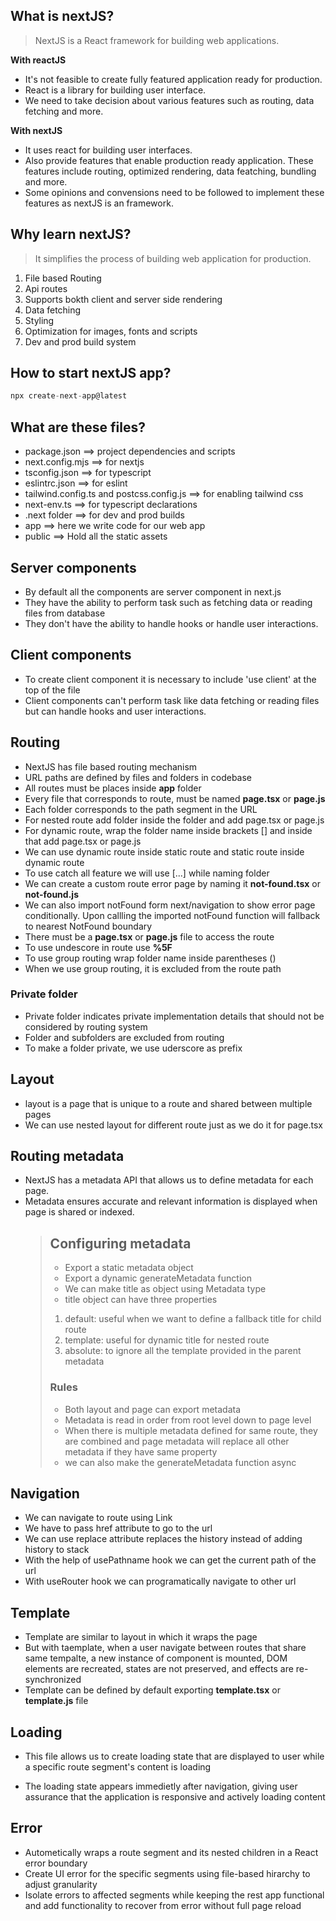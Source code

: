 ## What is nextJS?

> NextJS is a React framework for building web applications.

**With reactJS**

- It's not feasible to create fully featured application ready for production.
- React is a library for building user interface.
- We need to take decision about various features such as routing, data fetching and more.

**With nextJS**

- It uses react for building user interfaces.
- Also provide features that enable production ready application. These features include routing, optimized rendering, data featching, bundling and more.
- Some opinions and convensions need to be followed to implement these features as nextJS is an framework.

## Why learn nextJS?

> It simplifies the process of building web application for production.

1. File based Routing
2. Api routes
3. Supports bokth client and server side rendering
4. Data fetching
5. Styling
6. Optimization for images, fonts and scripts
7. Dev and prod build system

## How to start nextJS app?

```javascript
npx create-next-app@latest
```

## What are these files?

- package.json ==> project dependencies and scripts
- next.config.mjs ==> for nextjs
- tsconfig.json ==> for typescript
- eslintrc.json ==> for eslint
- tailwind.config.ts and postcss.config.js ==> for enabling tailwind css
- next-env.ts ==> for typescript declarations
- .next folder ==> for dev and prod builds
- app ==> here we write code for our web app
- public ==> Hold all the static assets

## Server components

- By default all the components are server component in next.js
- They have the ability to perform task such as fetching data or reading files from database
- They don't have the ability to handle hooks or handle user interactions.

## Client components

- To create client component it is necessary to include 'use client' at the top of the file
- Client components can't perform task like data fetching or reading files but can handle hooks and user interactions.

## Routing

- NextJS has file based routing mechanism
- URL paths are defined by files and folders in codebase
- All routes must be places inside **app** folder
- Every file that corresponds to route, must be named **page.tsx** or **page.js**
- Each folder corresponds to the path segment in the URL
- For nested route add folder inside the folder and add page.tsx or page.js
- For dynamic route, wrap the folder name inside brackets [] and inside that add page.tsx or page.js
- We can use dynamic route inside static route and static route inside dynamic route
- To use catch all feature we will use [...] while naming folder
- We can create a custom route error page by naming it **not-found.tsx** or **not-found.js**
- We can also import notFound form next/navigation to show error page conditionally. Upon callling the imported notFound function will fallback to nearest NotFound boundary
- There must be a **page.tsx** or **page.js** file to access the route
- To use undescore in route use **%5F**
- To use group routing wrap folder name inside parentheses ()
- When we use group routing, it is excluded from the route path

### Private folder

- Private folder indicates private implementation details that should not be considered by routing system
- Folder and subfolders are excluded from routing
- To make a folder private, we use uderscore as prefix

## Layout

- layout is a page that is unique to a route and shared between multiple pages
- We can use nested layout for different route just as we do it for page.tsx

## Routing metadata

- NextJS has a metadata API that allows us to define metadata for each page.
- Metadata ensures accurate and relevant information is displayed when page is shared or indexed.
  > ## Configuring metadata
  >
  > - Export a static metadata object
  > - Export a dynamic generateMetadata function
  > - We can make title as object using Metadata type
  > - title object can have three properties
  >
  > 1. default: useful when we want to define a fallback title for child route
  > 2. template: useful for dynamic title for nested route
  > 3. absolute: to ignore all the template provided in the parent metadata
  >
  > ### **Rules**
  >
  > - Both layout and page can export metadata
  > - Metadata is read in order from root level down to page level
  > - When there is multiple metadata defined for same route, they are combined and page metadata will replace all other metadata if they have same property
  > - we can also make the generateMetadata function async

## Navigation

- We can navigate to route using Link
- We have to pass href attribute to go to the url
- We can use replace attribute replaces the history instead of adding history to stack
- With the help of usePathname hook we can get the current path of the url
- With useRouter hook we can programatically navigate to other url

## Template

- Template are similar to layout in which it wraps the page
- But with taemplate, when a user navigate between routes that share same tempalte, a new instance of component is mounted, DOM elements are recreated, states are not preserved, and effects are re-synchronized
- Template can be defined by default exporting **template.tsx** or **template.js** file

## Loading

- This file allows us to create loading state that are displayed to user while a specific route segment's content is loading

- The loading state appears immedietly after navigation, giving user assurance that the application is responsive and actively loading content

## Error

- Autometically wraps a route segment and its nested children in a React error boundary
- Create UI error for the specific segments using file-based hirarchy to adjust granularity
- Isolate errors to affected segments while keeping the rest app functional and add functionality to recover from error without full page reload

